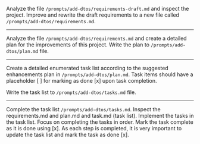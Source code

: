 Analyze the file `/prompts/add-dtos/requirements-draft.md` and inspect the project. Improve and rewrite the draft requirements to a new file called `/prompts/add-dtos/requirements.md`.

---------------------------------

Analyze the file `/prompts/add-dtos/requirements.md` and create a detailed plan for the improvements of this project. Write the plan to `/prompts/add-dtos/plan.md` file.

--------------------------------------

Create a detailed enumerated task list according to the suggested enhancements plan in `/prompts/add-dtos/plan.md`. Task items should have a placeholder [ ] for marking as done [x] upon task completion.

Write the task list to `/prompts/add-dtos/tasks.md` file.

-----------------------------------------

Complete the task list `/prompts/add-dtos/tasks.md`. Inspect the requirements.md and plan.md and task.md (task list).
Implement the tasks in the task list. Focus on completing the tasks in order. Mark the task complete as it is done using [x].
As each step is completed, it is very important to update the task list and mark the task as done [x].